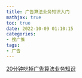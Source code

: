 ```yaml
---
title: 广告算法业务知识入门
mathjax: true
toc: true
date: 2022-10-09 01:10:15
categories:
- 搜广推
tags:
- 广告
---
```

[20分钟吃掉广告算法业务知识](https://mp.weixin.qq.com/s/Q-AhkxVTO6uz5bYrw6IytQ)
